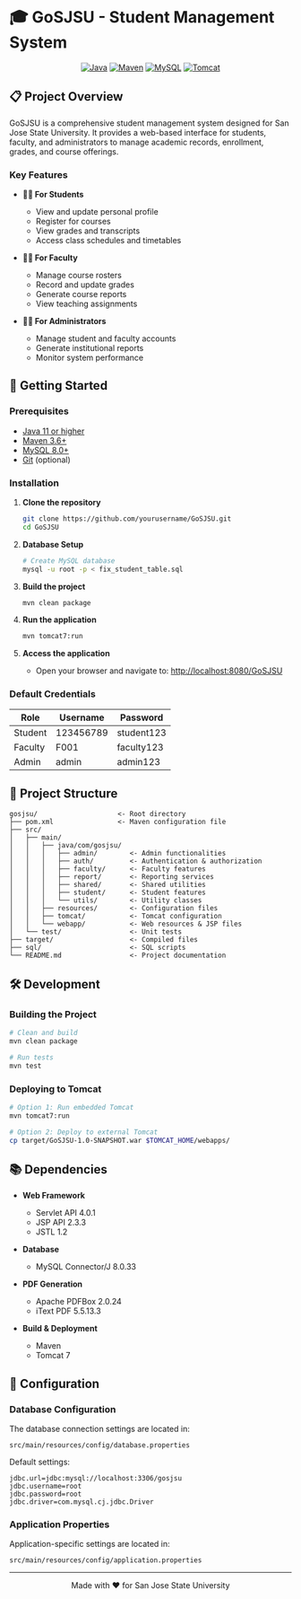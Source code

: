 # 🎓 GoSJSU - Student Management System

<div align="center">
  

[![Java](https://img.shields.io/badge/Java-11-orange.svg)](https://www.oracle.com/java/technologies/javase-jdk11-downloads.html)
[![Maven](https://img.shields.io/badge/Maven-3.8.1-blue.svg)](https://maven.apache.org/download.cgi)
[![MySQL](https://img.shields.io/badge/MySQL-8.0-blue.svg)](https://dev.mysql.com/downloads/mysql/)
[![Tomcat](https://img.shields.io/badge/Tomcat-7-red.svg)](https://tomcat.apache.org/download-70.cgi)

</div>

## 📋 Project Overview

GoSJSU is a comprehensive student management system designed for San Jose State University. It provides a web-based interface for students, faculty, and administrators to manage academic records, enrollment, grades, and course offerings.

### Key Features

- **🧑‍🎓 For Students**
  - View and update personal profile
  - Register for courses
  - View grades and transcripts
  - Access class schedules and timetables

- **👨‍🏫 For Faculty**
  - Manage course rosters
  - Record and update grades
  - Generate course reports
  - View teaching assignments

- **👨‍💼 For Administrators**
  - Manage student and faculty accounts
  - Generate institutional reports
  - Monitor system performance

## 🚀 Getting Started

### Prerequisites

- [Java 11 or higher](https://www.oracle.com/java/technologies/javase-jdk11-downloads.html)
- [Maven 3.6+](https://maven.apache.org/download.cgi)
- [MySQL 8.0+](https://dev.mysql.com/downloads/mysql/)
- [Git](https://git-scm.com/downloads) (optional)

### Installation

1. **Clone the repository**
   ```bash
   git clone https://github.com/yourusername/GoSJSU.git
   cd GoSJSU
   ```

2. **Database Setup**
   ```bash
   # Create MySQL database
   mysql -u root -p < fix_student_table.sql
   ```

3. **Build the project**
   ```bash
   mvn clean package
   ```

4. **Run the application**
   ```bash
   mvn tomcat7:run
   ```

5. **Access the application**
   - Open your browser and navigate to: [http://localhost:8080/GoSJSU](http://localhost:8080/GoSJSU)

### Default Credentials

| Role     | Username   | Password    |
|----------|------------|-------------|
| Student  | 123456789  | student123  |
| Faculty  | F001       | faculty123  |
| Admin    | admin      | admin123    |

## 📂 Project Structure

```
gosjsu/                    <- Root directory
├── pom.xml                <- Maven configuration file
├── src/
│   ├── main/
│   │   ├── java/com/gosjsu/
│   │   │   ├── admin/        <- Admin functionalities
│   │   │   ├── auth/         <- Authentication & authorization
│   │   │   ├── faculty/      <- Faculty features
│   │   │   ├── report/       <- Reporting services
│   │   │   ├── shared/       <- Shared utilities
│   │   │   ├── student/      <- Student features
│   │   │   └── utils/        <- Utility classes
│   │   ├── resources/        <- Configuration files
│   │   ├── tomcat/           <- Tomcat configuration
│   │   └── webapp/           <- Web resources & JSP files
│   └── test/                 <- Unit tests
├── target/                   <- Compiled files
├── sql/                      <- SQL scripts
└── README.md                 <- Project documentation
```

## 🛠️ Development

### Building the Project

```bash
# Clean and build
mvn clean package

# Run tests
mvn test
```

### Deploying to Tomcat

```bash
# Option 1: Run embedded Tomcat
mvn tomcat7:run

# Option 2: Deploy to external Tomcat
cp target/GoSJSU-1.0-SNAPSHOT.war $TOMCAT_HOME/webapps/
```

## 📚 Dependencies

- **Web Framework**
  - Servlet API 4.0.1
  - JSP API 2.3.3
  - JSTL 1.2

- **Database**
  - MySQL Connector/J 8.0.33

- **PDF Generation**
  - Apache PDFBox 2.0.24
  - iText PDF 5.5.13.3

- **Build & Deployment**
  - Maven
  - Tomcat 7

## 🔧 Configuration

### Database Configuration

The database connection settings are located in:
```
src/main/resources/config/database.properties
```

Default settings:
```properties
jdbc.url=jdbc:mysql://localhost:3306/gosjsu
jdbc.username=root
jdbc.password=root
jdbc.driver=com.mysql.cj.jdbc.Driver
```

### Application Properties

Application-specific settings are located in:
```
src/main/resources/config/application.properties
```




---

<div align="center">
  <p>Made with ❤️ for San Jose State University</p>
</div>
